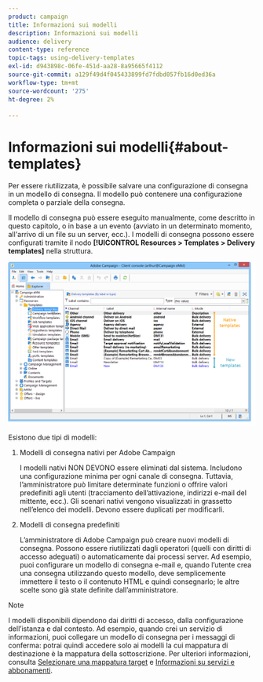 ```yaml
---
product: campaign
title: Informazioni sui modelli
description: Informazioni sui modelli
audience: delivery
content-type: reference
topic-tags: using-delivery-templates
exl-id: d943898c-06fe-451d-aa28-8a95665f4112
source-git-commit: a129f49d4f045433899fd7fdbd057fb16d0ed36a
workflow-type: tm+mt
source-wordcount: '275'
ht-degree: 2%

---
```


# Informazioni sui modelli{#about-templates}

Per essere riutilizzata, è possibile salvare una configurazione di consegna in un modello di consegna. Il modello può contenere una configurazione completa o parziale della consegna.

Il modello di consegna può essere eseguito manualmente, come descritto in questo capitolo, o in base a un evento (avviato in un determinato momento, all&#39;arrivo di un file su un server, ecc.). I modelli di consegna possono essere configurati tramite il nodo **[!UICONTROL Resources > Templates > Delivery templates]** nella struttura.

![](assets/s_user_template_list.png)

Esistono due tipi di modelli:

1. Modelli di consegna nativi per Adobe Campaign

   I modelli nativi NON DEVONO essere eliminati dal sistema. Includono una configurazione minima per ogni canale di consegna. Tuttavia, l’amministratore può limitare determinate funzioni o offrire valori predefiniti agli utenti (tracciamento dell’attivazione, indirizzi e-mail del mittente, ecc.). Gli scenari nativi vengono visualizzati in grassetto nell’elenco dei modelli. Devono essere duplicati per modificarli.

1. Modelli di consegna predefiniti

   L’amministratore di Adobe Campaign può creare nuovi modelli di consegna. Possono essere riutilizzati dagli operatori (quelli con diritti di accesso adeguati) o automaticamente dai processi server. Ad esempio, puoi configurare un modello di consegna e-mail e, quando l’utente crea una consegna utilizzando questo modello, deve semplicemente immettere il testo o il contenuto HTML e quindi consegnarlo; le altre scelte sono già state definite dall’amministratore.

>[!NOTE]
>
>I modelli disponibili dipendono dai diritti di accesso, dalla configurazione dell’istanza e dal contesto. Ad esempio, quando crei un servizio di informazioni, puoi collegare un modello di consegna per i messaggi di conferma: potrai quindi accedere solo ai modelli la cui mappatura di destinazione è la mappatura della sottoscrizione. Per ulteriori informazioni, consulta [Selezionare una mappatura target](selecting-a-target-mapping.md) e [Informazioni su servizi e abbonamenti](about-services-and-subscriptions.md).
